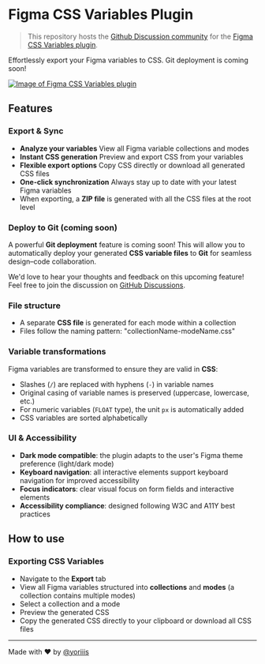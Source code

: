 # Figma CSS Variables Plugin

> This repository hosts the [Github Discussion community](https://github.com/figma-css-variables/community/discussions) for the [Figma CSS Variables plugin](https://www.figma.com/community/plugin/1474166340745390696/figma-css-variables).

Effortlessly export your Figma variables to CSS. Git deployment is coming soon!

[![Image of Figma CSS Variables plugin](https://yoriiis.github.io/cdn/static/figma-css-variables/cover-1.png)](https://www.figma.com/community/plugin/1474166340745390696/figma-css-variables)

## Features

### Export & Sync

- **Analyze your variables** View all Figma variable collections and modes
- **Instant CSS generation** Preview and export CSS from your variables
- **Flexible export options** Copy CSS directly or download all generated CSS files
- **One-click synchronization** Always stay up to date with your latest Figma variables
- When exporting, a **ZIP file** is generated with all the CSS files at the root level

### Deploy to Git (coming soon)

A powerful **Git deployment** feature is coming soon! This will allow you to automatically deploy your generated **CSS variable files** to **Git** for seamless design–code collaboration.

We'd love to hear your thoughts and feedback on this upcoming feature! Feel free to join the discussion on [GitHub Discussions](https://github.com/figma-css-variables/community/discussions).

### File structure

- A separate **CSS file** is generated for each mode within a collection
- Files follow the naming pattern: "collectionName-modeName.css"

### Variable transformations

Figma variables are transformed to ensure they are valid in **CSS**:

- Slashes (`/`) are replaced with hyphens (`-`) in variable names
- Original casing of variable names is preserved (uppercase, lowercase, etc.)
- For numeric variables (`FLOAT` type), the unit `px` is automatically added
- CSS variables are sorted alphabetically

### UI & Accessibility

- **Dark mode compatible**: the plugin adapts to the user's Figma theme preference (light/dark mode)
- **Keyboard navigation**: all interactive elements support keyboard navigation for improved accessibility
- **Focus indicators**: clear visual focus on form fields and interactive elements
- **Accessibility compliance**: designed following W3C and A11Y best practices

## How to use

### Exporting CSS Variables

- Navigate to the **Export** tab
- View all Figma variables structured into **collections** and **modes** (a collection contains multiple modes)
- Select a collection and a mode
- Preview the generated CSS
- Copy the generated CSS directly to your clipboard or download all CSS files

---

Made with ❤️ by [@yoriiis](https://github.com/yoriiis)
